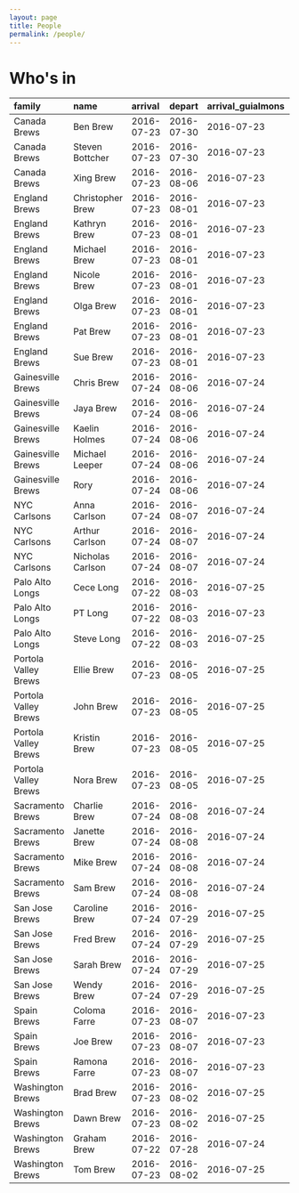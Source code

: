 ```yaml
---
layout: page
title: People
permalink: /people/
---
```


<h1>Who's in</h1>

|family               |name             |arrival    |depart     |arrival_guialmons |leave_guialmons |
|:--------------------|:----------------|:----------|:----------|:-----------------|:---------------|
|Canada Brews         |Ben Brew         |2016-07-23 |2016-07-30 |2016-07-23        |2016-07-30      |
|Canada Brews         |Steven Bottcher  |2016-07-23 |2016-07-30 |2016-07-23        |2016-07-30      |
|Canada Brews         |Xing Brew        |2016-07-23 |2016-08-06 |2016-07-23        |2016-07-31      |
|England Brews        |Christopher Brew |2016-07-23 |2016-08-01 |2016-07-23        |2016-07-30      |
|England Brews        |Kathryn Brew     |2016-07-23 |2016-08-01 |2016-07-23        |2016-07-30      |
|England Brews        |Michael Brew     |2016-07-23 |2016-08-01 |2016-07-23        |2016-07-30      |
|England Brews        |Nicole Brew      |2016-07-23 |2016-08-01 |2016-07-23        |2016-07-30      |
|England Brews        |Olga Brew        |2016-07-23 |2016-08-01 |2016-07-23        |2016-07-30      |
|England Brews        |Pat Brew         |2016-07-23 |2016-08-01 |2016-07-23        |2016-07-30      |
|England Brews        |Sue Brew         |2016-07-23 |2016-08-01 |2016-07-23        |2016-07-30      |
|Gainesville Brews    |Chris Brew       |2016-07-24 |2016-08-06 |2016-07-24        |2016-08-06      |
|Gainesville Brews    |Jaya Brew        |2016-07-24 |2016-08-06 |2016-07-24        |2016-08-06      |
|Gainesville Brews    |Kaelin Holmes    |2016-07-24 |2016-08-06 |2016-07-24        |2016-08-06      |
|Gainesville Brews    |Michael Leeper   |2016-07-24 |2016-08-06 |2016-07-24        |2016-08-06      |
|Gainesville Brews    |Rory             |2016-07-24 |2016-08-06 |2016-07-24        |2016-08-06      |
|NYC Carlsons         |Anna Carlson     |2016-07-24 |2016-08-07 |2016-07-24        |2016-08-07      |
|NYC Carlsons         |Arthur Carlson   |2016-07-24 |2016-08-07 |2016-07-24        |2016-08-07      |
|NYC Carlsons         |Nicholas Carlson |2016-07-24 |2016-08-07 |2016-07-24        |2016-08-07      |
|Palo Alto Longs      |Cece Long        |2016-07-22 |2016-08-03 |2016-07-25        |2016-08-03      |
|Palo Alto Longs      |PT Long          |2016-07-22 |2016-08-03 |2016-07-23        |2016-08-03      |
|Palo Alto Longs      |Steve Long       |2016-07-22 |2016-08-03 |2016-07-25        |2016-08-03      |
|Portola Valley Brews |Ellie Brew       |2016-07-23 |2016-08-05 |2016-07-25        |2016-07-31      |
|Portola Valley Brews |John Brew        |2016-07-23 |2016-08-05 |2016-07-25        |2016-07-31      |
|Portola Valley Brews |Kristin Brew     |2016-07-23 |2016-08-05 |2016-07-25        |2016-07-31      |
|Portola Valley Brews |Nora Brew        |2016-07-23 |2016-08-05 |2016-07-25        |2016-07-31      |
|Sacramento Brews     |Charlie Brew     |2016-07-24 |2016-08-08 |2016-07-24        |2016-08-06      |
|Sacramento Brews     |Janette Brew     |2016-07-24 |2016-08-08 |2016-07-24        |2016-08-06      |
|Sacramento Brews     |Mike Brew        |2016-07-24 |2016-08-08 |2016-07-24        |2016-08-06      |
|Sacramento Brews     |Sam Brew         |2016-07-24 |2016-08-08 |2016-07-24        |2016-08-06      |
|San Jose Brews       |Caroline Brew    |2016-07-24 |2016-07-29 |2016-07-25        |2016-07-29      |
|San Jose Brews       |Fred Brew        |2016-07-24 |2016-07-29 |2016-07-25        |2016-07-29      |
|San Jose Brews       |Sarah Brew       |2016-07-24 |2016-07-29 |2016-07-25        |2016-07-29      |
|San Jose Brews       |Wendy Brew       |2016-07-24 |2016-07-29 |2016-07-25        |2016-07-29      |
|Spain Brews          |Coloma Farre     |2016-07-23 |2016-08-07 |2016-07-23        |2016-08-07      |
|Spain Brews          |Joe Brew         |2016-07-23 |2016-08-07 |2016-07-23        |2016-08-07      |
|Spain Brews          |Ramona Farre     |2016-07-23 |2016-08-07 |2016-07-23        |2016-08-07      |
|Washington Brews     |Brad Brew        |2016-07-23 |2016-08-02 |2016-07-25        |2016-08-02      |
|Washington Brews     |Dawn Brew        |2016-07-23 |2016-08-02 |2016-07-25        |2016-08-02      |
|Washington Brews     |Graham Brew      |2016-07-22 |2016-07-28 |2016-07-24        |2016-07-28      |
|Washington Brews     |Tom Brew         |2016-07-23 |2016-08-02 |2016-07-25        |2016-08-02      |